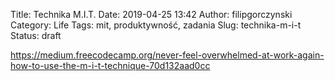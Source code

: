 Title: Technika M.I.T.
Date: 2019-04-25 13:42
Author: filipgorczynski
Category: Life
Tags: mit, produktywność, zadania
Slug: technika-m-i-t
Status: draft

https://medium.freecodecamp.org/never-feel-overwhelmed-at-work-again-how-to-use-the-m-i-t-technique-70d132aad0cc
